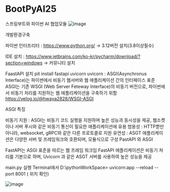 # BootPyAI25
스프링부트와 파이썬 AI 협업모듈
![image](https://github.com/user-attachments/assets/969e43e0-6eaa-4076-89d9-50dd6465d409)


개발환경구축

파이썬 인터프리터 : https://www.python.org/ -> 3.12버전 설치(3.8이상필수)

IDE 설치 : https://www.jetbrains.com/ko-kr/pycharm/download/?section=windows -> 커뮤니티 설치

FaastAPI 설치 pit install fastapi uvicorn uvicorn : ASGI(Asynchronus Interface)는 파이썬에서 비동기 웹서버와 웹 애플리케이션 간의 인터페이스 표준 ASGI는 기존 WSGI (Web Server Feteway Interface)의 비동기 버전으로, 파이썬에서 비동기 처리를 지원하는 웹 애플리케이션을 구축하기 위함 https://velog.io/@hwaya2828/WSGI-ASGI

ASGI 특징

비동기 지원 : ASGI는 비동기 코드 실행을 지원하며 높은 성능과 동시성을 제공, 웹소켓이나 서버 푸시와 같은 비동기 통신이 필요한 애플리케이션에 유용
범용성 : HTTP뿐만 아니라, websocket, gRPC와 같은 다른 프로토콜로 지원
유연성 : ASGT 애플리케이션은 다양한 서버 및 프레임워크와 호환되며, 모듈식으로 구성
PastAPI 와 ASGI

FastAPI는 ASGI 표준을 따르는 웹 프레임 워크임
FastAPI 애플리케이션은 비동기 처리를 기본으로 하며, Uvicorn 과 같은 ASGT 서버를 사용하여 높은 성능을 제공

main.py 실행
Terminal에서 D:\pythonWorkSpace> uvicorn:app --reload --port 8001 ( 위치 확인)


![image](https://github.com/user-attachments/assets/201b7fe1-2e60-42d4-9d32-9d2b0bbb64ec)
